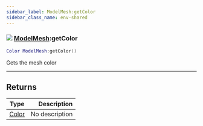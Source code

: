 ```yaml
---
sidebar_label: ModelMesh:getColor
sidebar_class_name: env-shared
---
```


### ![](/img/wiki/shared.png) [ModelMesh](../modelmesh/README.md):getColor

```lua
Color ModelMesh:getColor()
```

Gets the mesh color<br/>

-----------------
## Returns

| Type   | Description |
| ------ | ----------: |
| [Color](../color/README.md) | No description |
